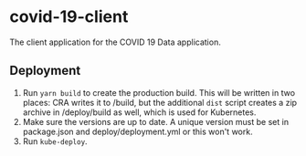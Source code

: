 # covid-19-client

The client application for the COVID 19 Data application.

## Deployment

1. Run `yarn build` to create the production build. This will be written in two places: CRA writes it to /build, but the additional `dist` script creates a zip archive in /deploy/build as well, which is used for Kubernetes.
2. Make sure the versions are up to date. A unique version must be set in package.json and deploy/deployment.yml or this won't work.
3. Run `kube-deploy`.